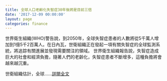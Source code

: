 ```yaml
---
title: 全球人口老齡化失智症30年後將是目前三倍
date: '2017-12-09 00:00:00'
layout: page
categories: finance
---
```


世界衛生組織(WHO)警告說，到2050年，全球失智症患者的人數將從5千萬人增加到1億5千2百萬人。在日內瓦，世衛組織正在發起一項有關失智症的全球監測系統，將追踪有關進展並發現需要關注的領域。
世界衛生組織報告說，失智症造成巨大的社會和經濟負擔，隨著人們的老齡化，失智症患者不斷增多，這種負擔將會越來越沉重。

世衛組織估計，全球......[詳閱全文](https://www.voacantonese.com/a/who-dementia-20171207/4155290.html)
